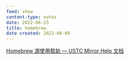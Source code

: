 ```yaml
---
feed: show
content-type: notes
date: 2022-06-23
title: homebrew
date created: 2022-06-09
---
```


[Homebrew 源使用帮助 — USTC Mirror Help 文档](https://mirrors.ustc.edu.cn/help/brew.git.html)
